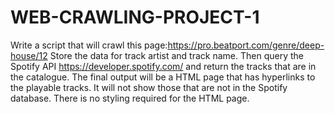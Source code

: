 # WEB-CRAWLING-PROJECT-1
Write a script that will crawl this page:https://pro.beatport.com/genre/deep-house/12 Store the data for track artist and track name.  Then query the Spotify API https://developer.spotify.com/ and return the tracks that are in the catalogue.  The final output will be a HTML page that has hyperlinks to the playable tracks. It will not show those that are not in the Spotify database. There is no styling required for the HTML page.
